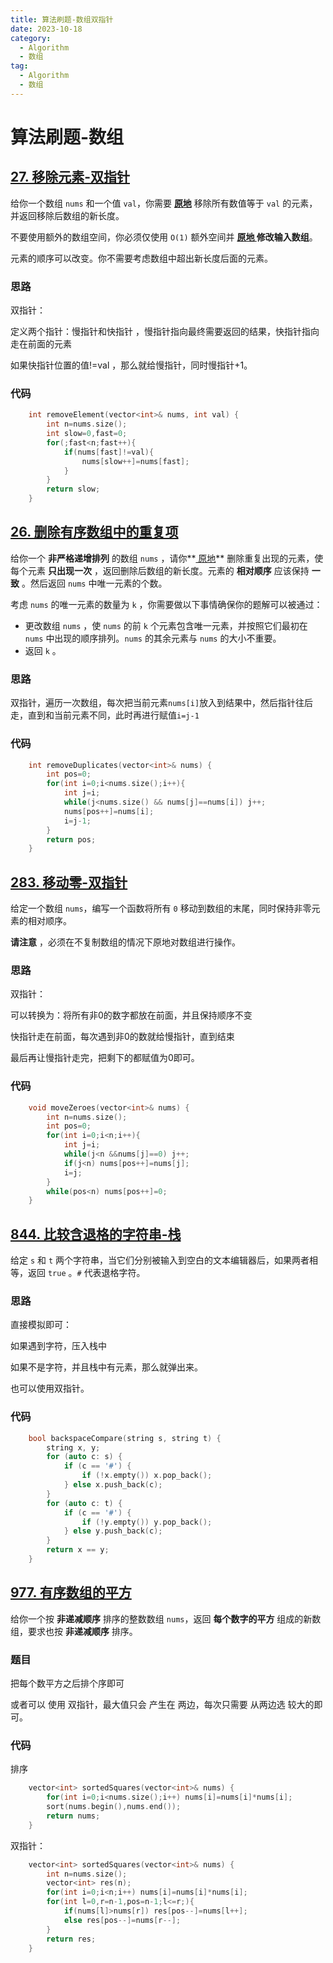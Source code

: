 ```yaml
---
title: 算法刷题-数组双指针
date: 2023-10-18
category:
  - Algorithm
  - 数组
tag:
  - Algorithm
  - 数组 
---
```


# 算法刷题-数组

## [27. 移除元素-双指针](https://leetcode.cn/problems/remove-element/)

给你一个数组 `nums` 和一个值 `val`，你需要 **[原地](https://baike.baidu.com/item/原地算法)** 移除所有数值等于 `val` 的元素，并返回移除后数组的新长度。

不要使用额外的数组空间，你必须仅使用 `O(1)` 额外空间并 **[原地 ](https://baike.baidu.com/item/原地算法)修改输入数组**。

元素的顺序可以改变。你不需要考虑数组中超出新长度后面的元素。

### 思路

双指针：

定义两个指针：慢指针和快指针 ，慢指针指向最终需要返回的结果，快指针指向走在前面的元素

如果快指针位置的值!=val ，那么就给慢指针，同时慢指针+1。

### 代码

```cpp
    int removeElement(vector<int>& nums, int val) {
        int n=nums.size();
        int slow=0,fast=0;
        for(;fast<n;fast++){
            if(nums[fast]!=val){
                nums[slow++]=nums[fast];
            }
        }     
        return slow;
    }
```

## [26. 删除有序数组中的重复项](https://leetcode.cn/problems/remove-duplicates-from-sorted-array/)

给你一个 **非严格递增排列** 的数组 `nums` ，请你**[ 原地](http://baike.baidu.com/item/原地算法)** 删除重复出现的元素，使每个元素 **只出现一次** ，返回删除后数组的新长度。元素的 **相对顺序** 应该保持 **一致** 。然后返回 `nums` 中唯一元素的个数。

考虑 `nums` 的唯一元素的数量为 `k` ，你需要做以下事情确保你的题解可以被通过：

- 更改数组 `nums` ，使 `nums` 的前 `k` 个元素包含唯一元素，并按照它们最初在 `nums` 中出现的顺序排列。`nums` 的其余元素与 `nums` 的大小不重要。
- 返回 `k` 。

### 思路

双指针，遍历一次数组，每次把当前元素`nums[i]`放入到结果中，然后指针往后走，直到和当前元素不同，此时再进行赋值`i=j-1`

### 代码

```cpp
    int removeDuplicates(vector<int>& nums) {
        int pos=0;
        for(int i=0;i<nums.size();i++){
            int j=i;
            while(j<nums.size() && nums[j]==nums[i]) j++;
            nums[pos++]=nums[i];
            i=j-1;
        }
        return pos;
    }
```

## [283. 移动零-双指针](https://leetcode.cn/problems/move-zeroes/)

给定一个数组 `nums`，编写一个函数将所有 `0` 移动到数组的末尾，同时保持非零元素的相对顺序。

**请注意** ，必须在不复制数组的情况下原地对数组进行操作。

### 思路

双指针：

可以转换为：将所有非0的数字都放在前面，并且保持顺序不变

快指针走在前面，每次遇到非0的数就给慢指针，直到结束

最后再让慢指针走完，把剩下的都赋值为0即可。

### 代码

```cpp
    void moveZeroes(vector<int>& nums) {
        int n=nums.size();
        int pos=0;
        for(int i=0;i<n;i++){
            int j=i;
            while(j<n &&nums[j]==0) j++;
            if(j<n) nums[pos++]=nums[j];
            i=j;
        }
        while(pos<n) nums[pos++]=0;
    }
```

## [844. 比较含退格的字符串-栈](https://leetcode.cn/problems/backspace-string-compare/)

给定 `s` 和 `t` 两个字符串，当它们分别被输入到空白的文本编辑器后，如果两者相等，返回 `true` 。`#` 代表退格字符。

### 思路

直接模拟即可：

如果遇到字符，压入栈中

如果不是字符，并且栈中有元素，那么就弹出来。

也可以使用双指针。

### 代码

```cpp
    bool backspaceCompare(string s, string t) {
        string x, y;
        for (auto c: s) {
            if (c == '#') {
                if (!x.empty()) x.pop_back();
            } else x.push_back(c);
        }
        for (auto c: t) {
            if (c == '#') {
                if (!y.empty()) y.pop_back();
            } else y.push_back(c);
        }
        return x == y;
    }
```

## [977. 有序数组的平方](https://leetcode.cn/problems/squares-of-a-sorted-array/)

给你一个按 **非递减顺序** 排序的整数数组 `nums`，返回 **每个数字的平方** 组成的新数组，要求也按 **非递减顺序** 排序。

### 题目

把每个数平方之后排个序即可

或者可以 使用 双指针，最大值只会 产生在 两边，每次只需要 从两边选 较大的即可。

### 代码

排序

```cpp
    vector<int> sortedSquares(vector<int>& nums) {
        for(int i=0;i<nums.size();i++) nums[i]=nums[i]*nums[i];
        sort(nums.begin(),nums.end());
        return nums;
    }
```

双指针：

```cpp
    vector<int> sortedSquares(vector<int>& nums) {
        int n=nums.size();
        vector<int> res(n);
        for(int i=0;i<n;i++) nums[i]=nums[i]*nums[i];
        for(int l=0,r=n-1,pos=n-1;l<=r;){
            if(nums[l]>nums[r]) res[pos--]=nums[l++];
            else res[pos--]=nums[r--];
        }
        return res;
    }
```

